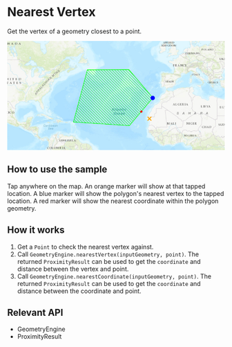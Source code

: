 # Nearest Vertex

Get the vertex of a geometry closest to a point.

![](NearestVertex.png)

## How to use the sample

Tap anywhere on the map. An orange marker will show at that tapped location. A blue marker will show the polygon's nearest vertex to the tapped location. A red marker will show the nearest coordinate within the polygon geometry.

## How it works


1. Get a `Point` to check the nearest vertex against.
2. Call `GeometryEngine.nearestVertex(inputGeometry, point)`. The returned `ProximityResult` can be used to get the `coordinate` and distance between the vertex and point.
3. Call `GeometryEngine.nearestCoordinate(inputGeometry, point)`. The returned `ProximityResult` can be used to get the `coordinate` and distance between the coordinate and point.


## Relevant API


*   GeometryEngine
*   ProximityResult

